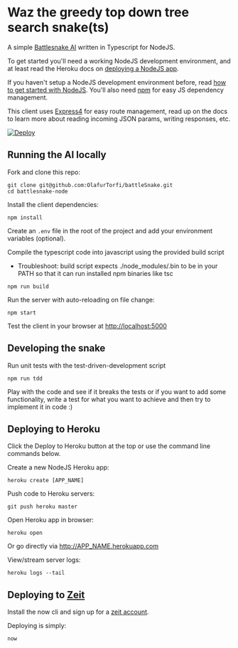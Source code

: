 # Waz the greedy top down tree search snake(ts)

A simple [Battlesnake AI](https://battlesnake.io) written in Typescript for NodeJS.

To get started you'll need a working NodeJS development environment, and at least read the Heroku docs on [deploying a NodeJS app](https://devcenter.heroku.com/articles/getting-started-with-nodejs).

If you haven't setup a NodeJS development environment before, read [how to get started with NodeJS](http://nodejs.org/documentation/tutorials/). You'll also need [npm](https://www.npmjs.com/) for easy JS dependency management.

This client uses [Express4](http://expressjs.com/en/4x/api.html) for easy route management, read up on the docs to learn more about reading incoming JSON params, writing responses, etc.

[![Deploy](https://www.herokucdn.com/deploy/button.png)](https://heroku.com/deploy)

## Running the AI locally

Fork and clone this repo:

```shell
git clone git@github.com:OlafurTorfi/battleSnake.git
cd battlesnake-node
```

Install the client dependencies:

```shell
npm install
```

Create an `.env` file in the root of the project and add your environment variables (optional).

Compile the typescript code into javascript using the provided build script

- Troubleshoot: build script expects ./node_modules/.bin to be in your PATH so that it can run installed npm binaries like tsc

```shell
npm run build
```

Run the server with auto-reloading on file change:

```shell
npm start
```

Test the client in your browser at <http://localhost:5000>

## Developing the snake

Run unit tests with the test-driven-development script

```shell
npm run tdd
```

Play with the code and see if it breaks the tests or if you want to add some functionality, write a test for what you want to achieve and then try to implement it in code :)

## Deploying to Heroku

Click the Deploy to Heroku button at the top or use the command line commands below.

Create a new NodeJS Heroku app:

```shell
heroku create [APP_NAME]
```

Push code to Heroku servers:

```shell
git push heroku master
```

Open Heroku app in browser:

```shell
heroku open
```

Or go directly via <http://APP_NAME.herokuapp.com>

View/stream server logs:

```shell
heroku logs --tail
```

## Deploying to [Zeit](https://zeit.co/)

Install the now cli and sign up for a [zeit account](https://zeit.co/docs/v1/getting-started/introduction-to-now/).

Deploying is simply:

```shell
now
```
